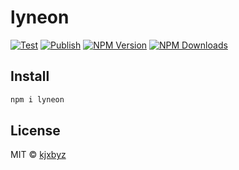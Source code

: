 # lyneon

[![Test](https://github.com/lyneonui/lyneon/actions/workflows/test.yml/badge.svg)](https://github.com/lyneonui/lyneon/actions/workflows/test.yml)
[![Publish](https://github.com/lyneonui/lyneon/actions/workflows/publish.yml/badge.svg)](https://github.com/lyneonui/lyneon/actions/workflows/publish.yml)
[![NPM Version](https://img.shields.io/npm/v/lyneon)](https://www.npmjs.com/package/lyneon)
[![NPM Downloads](https://img.shields.io/npm/dy/lyneon)](https://www.npmjs.com/package/lyneon)

## Install

```bash
npm i lyneon
```

## License

MIT &copy; [kjxbyz](https://github.com/kjxbyz)
